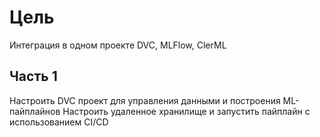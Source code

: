 # Цель

Интеграция в одном проекте DVC, MLFlow, ClerML

## Часть 1

Настроить DVC проект для управления данными и построения ML-пайплайнов
Настроить удаленное хранилище и запустить пайплайн с  использованием CI/CD
